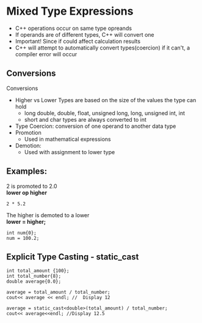 # Mixed Type Expressions
<ul>
    <li>C++ operations occur on same type opreands</li>
    <li>If operands are of different types, C++ will convert one</li>
    <li>Important! Since if could affect calculation results</li>
    <li>C++ will attempt to automatically convert types(coercion) if it can't, a compiler error will occur</li>
</ul>

## Conversions
Conversions
<ul>
    <li>Higher vs Lower Types are based on the size of the values the type can hold
        <ul>
            <li>long double, double, float, unsigned long, long, unsigned int, int</li>
            <li>short and char types are always converted to int</li>
        </ul>
    </li>
    <li>Type Coercion: conversion of one operand to another data type</li>
    <li>Promotion
        <ul>
            <li>Used in mathematical expressions</li>
        </ul>
    </li>
    <li>Demotion:
        <ul>
            <li>Used with assignment to lower type</li>
        </ul>
    </li>
</ul>

## Examples:
2 is promoted to 2.0
<br/><b>lower op higher</b>
```
2 * 5.2
```
The higher is demoted to a lower
<br/><b>lower = higher;</b>
```
int num{0};
num = 100.2;
```

## Explicit Type Casting - static_cast<type>
```
int total_amount {100};
int total_number{8};
double average{0.0};

average = total_amount / total_number;
cout<< average << endl; //  Display 12

average = static_cast<double>(total_amount) / total_number;
cout<< average<<endl; //Display 12.5
```
